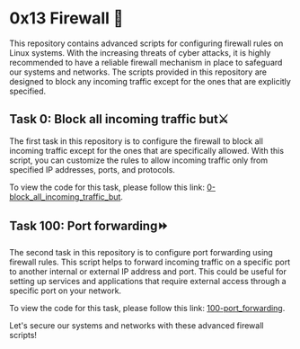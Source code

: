 # 0x13 Firewall 🚒

This repository contains advanced scripts for configuring firewall rules on Linux systems. With the increasing threats of cyber attacks, it is highly recommended to have a reliable firewall mechanism in place to safeguard our systems and networks. The scripts provided in this repository are designed to block any incoming traffic except for the ones that are explicitly specified. 

## Task 0: Block all incoming traffic but⚔️

The first task in this repository is to configure the firewall to block all incoming traffic except for the ones that are specifically allowed. With this script, you can customize the rules to allow incoming traffic only from specified IP addresses, ports, and protocols. 

To view the code for this task, please follow this link: [0-block_all_incoming_traffic_but](./0-block_all_incoming_traffic_but).

## Task 100: Port forwarding⏩

The second task in this repository is to configure port forwarding using firewall rules. This script helps to forward incoming traffic on a specific port to another internal or external IP address and port. This could be useful for setting up services and applications that require external access through a specific port on your network.

To view the code for this task, please follow this link: [100-port_forwarding](./100-port_forwarding).

Let's secure our systems and networks with these advanced firewall scripts!
